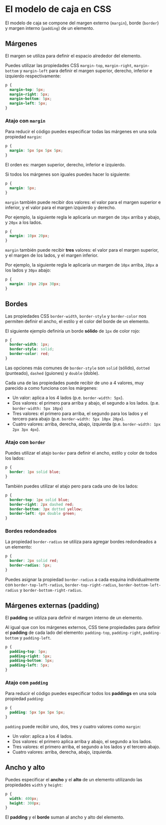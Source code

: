# El modelo de caja en CSS

El modelo de caja se compone del margen externo (`margin`), borde (`border`) y margen interno (`padding`) de un elemento.

## Márgenes

El margen se utiliza para definir el espacio alrededor del elemento.

Puedes utilizar las propiedades CSS `margin-top`, `margin-right`, `margin-bottom` y `margin-left` para definir el margen superior, derecho, inferior e izquierdo respectivamente:

```css
p {
  margin-top: 5px;
  margin-right: 5px;
  margin-bottom: 5px;
  margin-left: 5px;
}
```

### Atajo con `margin`

Para reducir el código puedes especificar todas las márgenes en una sola propiedad `margin`:

```css
p {
  margin: 5px 5px 5px 5px;
}
```

El orden es: margen superior, derecho, inferior e izquierdo.

Si todos los márgenes son iguales puedes hacer lo siguiente:

```css
p {
  margin: 5px;
}
```

`margin` también puede recibir dos valores: el valor para el margen superior e inferior, y el valor para el margen izquierdo y derecho.

Por ejemplo, la siguiente regla le aplicaría un margen de `10px` arriba y abajo, y `20px` a los lados.

```css
p {
  margin: 10px 20px;
}
```

`margin` también puede recibir **tres** valores: el valor para el margen superior, y el margen de los lados, y el margen inferior.

Por ejemplo, la siguiente regla le aplicaría un margen de `10px` arriba, `20px` a los lados y `30px` abajo:

```css
p {
  margin: 10px 20px 30px;
}
```

## Bordes

Las propiedades CSS `border-width`, `border-style` y `border-color` nos permiten definir el ancho, el estilo y el color del borde de un elemento.

El siguiente ejemplo definiría un borde **sólido** de `1px` de color rojo:

```css
p {
  border-width: 1px;
  border-style: solid;
  border-color: red;
}
```

Las opciones más comunes de `border-style` son `solid` (sólido), `dotted` (punteado), `dashed` (guiones) y `double` (doble).

Cada una de las propiedades puede recibir de uno a 4 valores, muy parecido a como funciona con los márgenes:

* Un valor: aplica a los 4 lados (p.e. `border-width: 5px`).
* Dos valores: el primero para arriba y abajo, el segundo a los lados. (p.e. `border-width: 5px 10px`)
* Tres valores: el primero para arriba, el segundo para los lados y el tercero para abajo (p.e. `border-width: 5px 10px 20px`).
* Cuatro valores: arriba, derecha, abajo, izquierda (p.e. `border-width: 1px 2px 3px 4px`).

### Atajo con `border`

Puedes utilizar el atajo `border` para definir el ancho, estilo y color de todos los lados:

```css
p {
  border: 1px solid blue;
}
```

También puedes utilizar el atajo pero para cada uno de los lados:

```css
p {
  border-top: 1px solid blue;
  border-right: 2px dashed red;
  border-bottom: 3px dotted yellow;
  border-left: 4px double green;
}
```

### Bordes redondeados

La propiedad `border-radius` se utiliza para agregar bordes redondeados a un elemento:

```css
p {
  border: 2px solid red;
  border-radius: 5px;
}
```

Puedes asignar la propiedad `border-radius` a cada esquina individualmente con `border-top-left-radius`, `border-top-right-radius`, `border-bottom-left-radius` y `border-bottom-right-radius`.

## Márgenes externas (padding)

El **padding** se utiliza para definir el margen interno de un elemento.

Al igual que con los márgenes externos, CSS tiene propiedades para definir el **padding** de cada lado del elemento: `padding-top`, `padding-right`, `padding-bottom` y `padding-left`.

```css
p {
  padding-top: 5px;
  padding-right: 5px;
  padding-bottom: 5px;
  padding-left: 5px;
}
```

### Atajo con `padding`

Para reducir el código puedes especificar todos los **paddings** en una sola propiedad `padding`:

```css
p {
  padding: 5px 5px 5px 5px;
}
```

`padding` puede recibir uno, dos, tres y cuatro valores como `margin`:

* Un valor: aplica a los 4 lados.
* Dos valores: el primero aplica arriba y abajo, el segundo a los lados.
* Tres valores: el primero arriba, el segundo a los lados y el tercero abajo.
* Cuatro valores: arriba, derecha, abajo, izquierda.

## Ancho y alto

Puedes especificar el **ancho** y el **alto** de un elemento utilizando las propiedades `width` y `height`:

```css
p {
  width: 400px;
  height: 300px;
}
```

El **padding** y el **borde** suman al ancho y alto del elemento.
